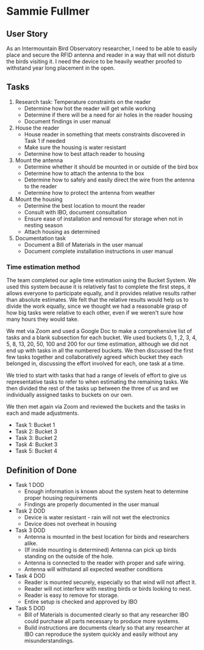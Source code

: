 # Sammie Fullmer

## User Story

As an Intermountain Bird Observatory researcher, I need to be able to easily place and secure the RFID 
antenna and reader in a way that will not disturb the birds visiting it. I need the device to be heavily 
weather proofed to withstand year long placement in the open.    

## Tasks

1. Research task: Temperature constraints on the reader
	-  Determine how hot the reader will get while working
	-  Determine if there will be a need for air holes in the reader housing
	-  Document findings in user manual
2. House the reader
	-  House reader in something that meets constraints discovered in Task 1 if needed
	-  Make sure the housing is water resistant
	-  Determine how to best attach reader to housing
3. Mount the antenna
	-  Determine whether it should be mounted in or outside of the bird box
	-  Determine how to attach the antenna to the box
	-  Determine how to safely and easily direct the wire from the antenna to the reader
	-  Determine how to protect the antenna from weather
4. Mount the housing
	-  Determine the best location to mount the reader
	-  Consult with IBO, document consultation
	-  Ensure ease of installation and removal for storage when not in nesting season
	-  Attach housing as determined
5. Documentation task
	-  Document a Bill of Materials in the user manual
	-  Document complete installation instructions in user manual


### Time estimation method

The team completed our agile time estimation using the Bucket System. We used this system because it is
relatively fast to complete the first steps, it allows everyone to participate equally, and it provides
relative results rather than absolute estimates. We felt that the relative results would help us to divide
the work equally, since we thought we had a reasonable grasp of how big tasks were relative to each other,
even if we weren't sure how many hours they would take.
 
We met via Zoom and used a Google Doc to make a comprehensive list of tasks and a blank subsection for each bucket.
We used buckets 0, 1 ,2, 3, 4, 5, 8, 13, 20, 50, 100 and 200 for our time estimation, although we did not end up
with tasks in all the numbered buckets. We then discussed the first few tasks together and collaboratively agreed
which bucket they each belonged in, discussing the effort involved for each, one task at a time.

We tried to start with tasks that had a range of levels of effort to give us representative tasks to refer to
when estimating the remaining tasks. We then divided the rest of the tasks up between the three of us and we
individually assigned tasks to buckets on our own. 

We then met again via Zoom and reviewed the buckets and the tasks in each and made adjustments.

- Task 1: Bucket 1
- Task 2: Bucket 3
- Task 3: Bucket 2
- Task 4: Bucket 3
- Task 5: Bucket 4

## Definition of Done

- Task 1 DOD
	-  Enough information is known about the system heat to determine proper housing requirements
	-  Findings are properly documented in the user manual
- Task 2 DOD
	-  Device is water resistant - rain will not wet the electronics
	-  Device does not overheat in housing 
- Task 3 DOD
	-  Antenna is mounted in the best location for birds and researchers alike.
	-  (If inside mounting is determined) Antenna can pick up birds standing on the outside of the hole.
	-  Antenna is connected to the reader with proper and safe wiring. 
	-  Antenna will withstand all expected weather conditions
- Task 4 DOD
	-  Reader is mounted securely, especially so that wind will not affect it.
	-  Reader will not interfere with nesting birds or birds looking to nest.
	-  Reader is easy to remove for storage. 
	-  Entire setup is checked and approved by IBO
- Task 5 DOD
	-  Bill of Materials is documented clearly so that any researcher IBO could purchase all parts necessary to produce more systems.
	-  Build instructions are documents clearly so that any researcher at IBO can reproduce the system quickly and easily without any misunderstandings.

